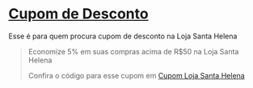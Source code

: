 # [Cupom de Desconto](https://github.com/CupomDeDesconto/Promocoes/blob/main/README.md)
Esse é para quem procura cupom de desconto na Loja Santa Helena
<blockquote cite="https://asasdodesconto.com/mais-ofertas/economize-5-em-suas-compras-acima-de-rs50-na-loja-santa-helena-16670"><p>Economize 5% em suas compras acima de R$50 na Loja Santa Helena</p><footer>Confira o código para esse cupom em <a href="https://asasdodesconto.com/mais-ofertas/economize-5-em-suas-compras-acima-de-rs50-na-loja-santa-helena-16670">Cupom Loja Santa Helena</a></footer></blockquote>